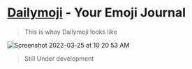 # [Dailymoji](http://dailymoji.vercel.app/) - Your Emoji Journal

> This is whay Dailymoji looks like


![Screenshot 2022-03-25 at 10 20 53 AM](https://user-images.githubusercontent.com/67495678/160056551-92b7a6ce-81c0-4842-8aad-319ccbbd262f.png)

> Still Under development
